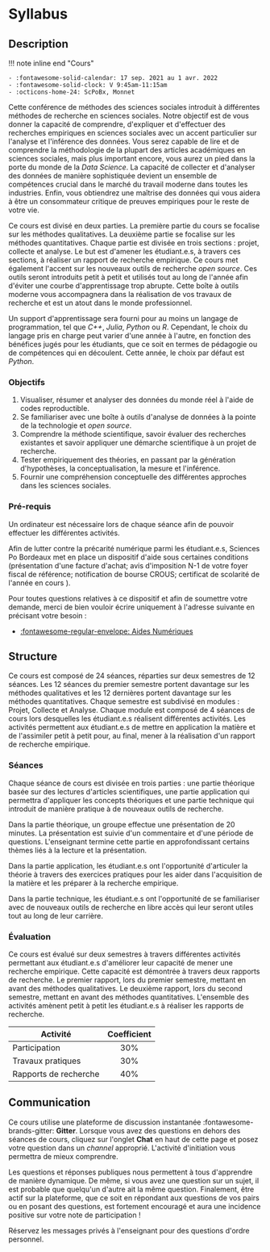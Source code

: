 # Syllabus

## Description

!!! note inline end "Cours"

    - :fontawesome-solid-calendar: 17 sep. 2021 au 1 avr. 2022
    - :fontawesome-solid-clock: V 9:45am-11:15am
    - :octicons-home-24: ScPoBx, Monnet

Cette conférence de méthodes des sciences sociales introduit à différentes méthodes de recherche en sciences sociales. Notre objectif est de vous donner la capacité de comprendre, d'expliquer et d'effectuer des recherches empiriques en sciences sociales avec un accent particulier sur l'analyse et l'inférence des données. Vous serez capable de lire et de comprendre la méthodologie de la plupart des articles académiques en sciences sociales, mais plus important encore, vous aurez un pied dans la porte du monde de la *Data Science*. La capacité de collecter et d'analyser des données de manière sophistiquée devient un ensemble de compétences crucial dans le marché du travail moderne dans toutes les industries. Enfin, vous obtiendrez une maîtrise des données qui vous aidera à être un consommateur critique de preuves empiriques pour le reste de votre vie.

Ce cours est divisé en deux parties. La première partie du cours se focalise sur les méthodes qualitatives. La deuxième partie se focalise sur les méthodes quantitatives. Chaque partie est divisée en trois sections : projet, collecte et analyse. Le but est d'amener les étudiant.e.s, à travers ces sections, à réaliser un rapport de recherche empirique. Ce cours met également l'accent sur les nouveaux outils de recherche *open source*. Ces outils seront introduits petit à petit et utilisés tout au long de l'année afin d'éviter une courbe d'apprentissage trop abrupte. Cette boîte à outils moderne vous accompagnera dans la réalisation de vos travaux de recherche et est un atout dans le monde professionnel.

Un support d'apprentissage sera fourni pour au moins un langage de programmation, tel que *C++*, *Julia*, *Python* ou *R*. Cependant, le choix du langage pris en charge peut varier d'une année à l'autre, en fonction des bénéfices jugés pour les étudiants, que ce soit en termes de pédagogie ou de compétences qui en découlent. Cette année, le choix par défaut est *Python*.


### Objectifs
1. Visualiser, résumer et analyser des données du monde réel à l'aide de codes reproductible.
2. Se familiariser avec une boîte à outils d'analyse de données à la pointe de la technologie et *open source*.
3. Comprendre la méthode scientifique, savoir évaluer des recherches existantes et savoir appliquer une démarche scientifique à un projet de recherche.
4. Tester empiriquement des théories, en passant par la génération d'hypothèses, la conceptualisation, la mesure et l'inférence.
5. Fournir une compréhension conceptuelle des différentes approches dans les sciences sociales.


### Pré-requis

Un ordinateur est nécessaire lors de chaque séance afin de pouvoir effectuer les différentes activités.

Afin de lutter contre la précarité numérique parmi les étudiant.e.s, Sciences Po Bordeaux met en place un dispositif d'aide sous certaines conditions (présentation d'une facture d'achat; avis d'imposition N-1 de votre foyer fiscal de référence; notification de bourse CROUS; certificat de scolarité de l'année en cours ).

Pour toutes questions relatives à ce dispositif et afin de soumettre votre demande, merci de bien vouloir écrire uniquement à l'adresse suivante en précisant votre besoin :

- [:fontawesome-regular-envelope: Aides Numériques](mailto:aidesnumeriques@sciencespobordeaux.fr)


## Structure

Ce cours est composé de 24 séances, réparties sur deux semestres de 12 séances. Les 12 séances du premier semestre portent davantage sur les méthodes qualitatives et les 12 dernières portent davantage sur les méthodes quantitatives. Chaque semestre est subdivisé en modules : Projet, Collecte et Analyse. Chaque module est composé de 4 séances de cours lors desquelles les étudiant.e.s réalisent différentes activités. Les activités permettent aux étudiant.e.s de mettre en application la matière et de l'assimiler petit à petit pour, au final, mener à la réalisation d'un rapport de recherche empirique.


### Séances
Chaque séance de cours est divisée en trois parties : une partie théorique basée sur des lectures d'articles scientifiques, une partie application qui permettra d'appliquer les concepts théoriques et une partie technique qui introduit de manière pratique à de nouveaux outils de recherche.

Dans la partie théorique, un groupe effectue une présentation de 20 minutes. La présentation est suivie d'un commentaire et d'une période de questions. L'enseignant termine cette partie en approfondissant certains thèmes liés à la lecture et la présentation.

Dans la partie application, les étudiant.e.s ont l'opportunité d'articuler la théorie à travers des exercices pratiques pour les aider dans l'acquisition de la matière et les préparer à la recherche empirique.

Dans la partie technique, les étudiant.e.s ont l'opportunité de se familiariser avec de nouveaux outils de recherche en libre accès qui leur seront utiles tout au long de leur carrière.


### Évaluation

Ce cours est évalué sur deux semestres à travers différentes activités permettant aux étudiant.e.s d'améliorer leur capacité de mener une recherche empirique. Cette capacité est démontrée à travers deux rapports de recherche. Le premier rapport, lors du premier semestre, mettant en avant des méthodes qualitatives. Le deuxième rapport, lors du second semestre, mettant en avant des méthodes quantitatives. L'ensemble des activités amènent petit à petit les étudiant.e.s à réaliser les rapports de recherche.

| Activité              | Coefficient |
| -                     | :-:         |
| Participation         | 30%         |
| Travaux pratiques     | 30%         |
| Rapports de recherche | 40%         |


## Communication

Ce cours utilise une plateforme de discussion instantanée :fontawesome-brands-gitter: **Gitter**.
Lorsque vous avez des questions en dehors des séances de cours, cliquez sur l'onglet **Chat** en haut de cette page et posez votre question dans un *channel* approprié. L'activité d'initiation vous permettra de mieux comprendre.

Les questions et réponses publiques nous permettent à tous d'apprendre de manière dynamique. De même, si vous avez une question sur un sujet, il est probable que quelqu'un d'autre ait la même question. Finalement, être actif sur la plateforme, que ce soit en répondant aux questions de vos pairs ou en posant des questions, est fortement encouragé et aura une incidence positive sur votre note de participation !

Réservez les messages privés à l'enseignant pour des questions d'ordre personnel.


